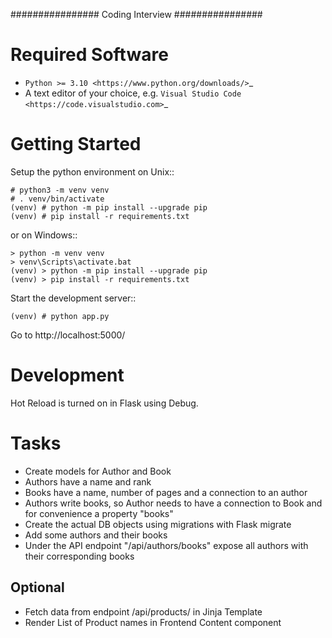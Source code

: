 ################
Coding Interview
################


Required Software
=================

- `Python >= 3.10 <https://www.python.org/downloads/>`_
- A text editor of your choice, e.g. `Visual Studio Code <https://code.visualstudio.com>`_


Getting Started
===============

Setup the python environment on Unix::

    # python3 -m venv venv
    # . venv/bin/activate
    (venv) # python -m pip install --upgrade pip
    (venv) # pip install -r requirements.txt

or on Windows::

    > python -m venv venv
    > venv\Scripts\activate.bat
    (venv) > python -m pip install --upgrade pip
    (venv) > pip install -r requirements.txt

Start the development server::

    (venv) # python app.py

Go to http://localhost:5000/


Development
===========

Hot Reload is turned on in Flask using Debug.


Tasks
===========
* Create models for Author and Book
* Authors have a name and rank
* Books have a name, number of pages and a connection to an author
* Authors write books, so Author needs to have a connection to Book and for convenience a property "books"
* Create the actual DB objects using migrations with Flask migrate
* Add some authors and their books
* Under the API endpoint "/api/authors/books" expose all authors with their corresponding books

Optional
----------
* Fetch data from endpoint /api/products/ in Jinja Template
* Render List of Product names in Frontend Content component